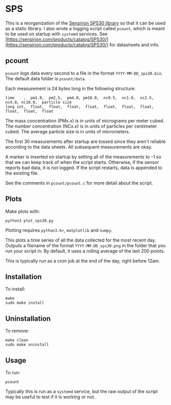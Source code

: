 # SPS

This is a reorganization of the [Sensirion SPS30 library](https://github.com/Sensirion/embedded-uart-sps) so that it can be used as a static library. I also wrote a logging script called `pcount`, which is meant to be used on startup with `systemd` services. See [https://sensirion.com/products/catalog/SPS30/](https://sensirion.com/products/catalog/SPS30/) for datasheets and info.

## pcount
`pcount` logs data every second to a file in the format `YYYY-MM-DD_sps30.bin`. The default data folder is `pcount/data`.

Each measurement is 24 bytes long in the following structure:

```
time    ,  pm1.0,  pm2.5,  pm4.0, pm10.0,  nc0.5,  nc1.0,  nc2.5,  nc4.0, nc10.0,  particle size
long int,  float,  float,  float,  float,  float,  float,  float,  float,  float,  float
```

The mass concentration (PMx.x) is in units of micrograms per meter cubed. The number concentration (NCx.x) is in units of particles per centimeter cubed. The average particle size is in units of micrometers.

The first 30 measurements after startup are tossed since they aren't reliable according to the data sheets. All subsequent measurements are okay.

A marker is inserted on startup by setting all of the measurements to -1 so that we can keep track of when the script starts. Otherwise, if the sensor reports bad data, it is not logged. If the script restarts, data is appended to the existing file.

See the comments in `pcount/pcount.c` for more detail about the script.

## Plots

Make plots with:

```
python3 plot_sps30.py
```

Plotting requires `python3.6+`, `matplotlib` and `numpy`.

This plots a time series of all the data collected for the most recent day. Outputs a filename of the format `YYYY-MM-DD_sps30.png` in the folder that you run your script in. By default, it uses a rolling average of the last 200 points.

This is typically run as a cron job at the end of the day, right before 12am.

## Installation

To install:
```
make
sudo make install
```

## Uninstallation

To remove:
```
make clean
sudo make uninstall
```

## Usage

To run:
```
pcount
```
Typically this is run as a `systemd` service, but the raw output of the script may be useful to test if it is working or not.
